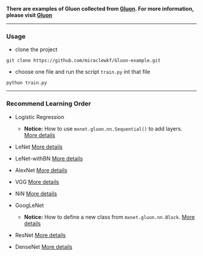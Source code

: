 ﻿**There are examples of Gluon collected from [Gluon](http://zh.gluon.ai/). For more information, please visit [Gluon](http://zh.gluon.ai/)**

---

### Usage
* clone the project

`git clone https://github.com/miraclewkf/Gluon-example.git`

* choose one file and run the script `train.py` int that file

`python train.py`

---

### Recommend Learning Order

* Logistic Regression

	* **Notice:** How to use `mxnet.gluon.nn.Sequential()` to add layers. [More details](http://zh.gluon.ai/chapter_supervised-learning/softmax-regression-gluon.html)

* LeNet [More details](http://zh.gluon.ai/chapter_convolutional-neural-networks/cnn-gluon.html)

* LeNet-withBN [More details](http://zh.gluon.ai/chapter_convolutional-neural-networks/batch-norm-gluon.html)

* AlexNet [More details](http://zh.gluon.ai/chapter_convolutional-neural-networks/alexnet-gluon.html)

* VGG [More details](http://zh.gluon.ai/chapter_convolutional-neural-networks/vgg-gluon.html)

* NiN [More details](http://zh.gluon.ai/chapter_convolutional-neural-networks/nin-gluon.html)

* GoogLeNet

	* **Notice:** How to define a new class from `mxnet.gluon.nn.Block`. [More details](http://zh.gluon.ai/chapter_convolutional-neural-networks/googlenet-gluon.html)

* ResNet [More details](http://zh.gluon.ai/chapter_convolutional-neural-networks/resnet-gluon.html)

* DenseNet [More details](http://zh.gluon.ai/chapter_convolutional-neural-networks/densenet-gluon.html)


